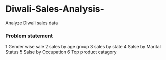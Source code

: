 # Diwali-Sales-Analysis-
Analyze Diwali sales data 

### Problem statement 
 1 Gender wise sale
 2 sales by age group
 3 sales by state
 4 Salse by Marital Status
 5 Salse by Occupation
 6 Top product catagory 
